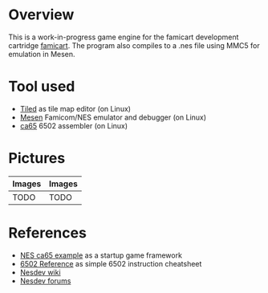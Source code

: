 # Overview
This is a work-in-progress game engine for the famicart development cartridge [famicart](https://github.com/tspoon4/famicart).
The program also compiles to a .nes file using MMC5 for emulation in Mesen.

# Tool used
* [Tiled](https://www.mapeditor.org/download.html) as tile map editor (on Linux)
* [Mesen](https://mesen.ca) Famicom/NES emulator and debugger (on Linux)
* [ca65](https://cc65.github.io/doc/ca65.html) 6502 assembler (on Linux)

# Pictures
Images | Images
------ | ------
TODO | TODO

# References
* [NES ca65 example](https://github.com/bbbradsmith/NES-ca65-example) as a startup game framework
* [6502 Reference](http://obelisk.me.uk/6502/reference.html) as simple 6502 instruction cheatsheet
* [Nesdev wiki](https://wiki.nesdev.com/)
* [Nesdev forums](https://forums.nesdev.com/)


